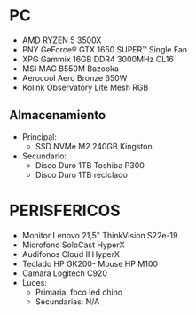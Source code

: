 
# PC
- AMD RYZEN 5 3500X
- PNY GeForce® GTX 1650 SUPER™ Single Fan
- XPG Gammix 16GB DDR4 3000MHz CL16
- MSI MAG B550M Bazooka
- Aerocool Aero Bronze 650W
- Kolink Observatory Lite Mesh RGB
## Almacenamiento
- Principal: 
  - SSD NVMe M2 240GB Kingston
- Secundario:
  - Disco Duro 1TB Toshiba P300
  - Disco Duro 1TB reciclado 

# PERISFERICOS
- Monitor Lenovo 21,5" ThinkVision S22e-19
- Microfono SoloCast HyperX
- Audifonos Cloud II HyperX
- Teclado HP GK200- Mouse HP M100
- Camara Logitech C920
- Luces:
  - Primaria: foco led chino
  - Secundarias: N/A
